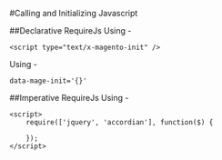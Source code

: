 #Calling and Initializing Javascript

##Declarative RequireJs
Using - 

    <script type="text/x-magento-init" />

Using - 

    data-mage-init='{}'


##Imperative RequireJs
Using - 

    <script>
        require(['jquery', 'accordian'], function($) {
        
        });
    </script>
    
